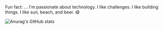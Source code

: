 Fun fact: ...
I'm passionate about technology.
I like challenges. I like building things. I like sun, beach, and beer.
😄

![Anurag's GitHub stats](https://github-readme-stats.vercel.app/api?username=gtnasser&show_icons=true&theme=transparent)
